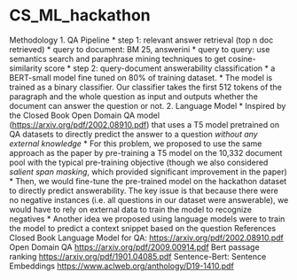 # CS_ML_hackathon
Methodology   1. QA Pipeline   * step 1: relevant answer retrieval (top n doc retrieved)     * query to document: BM 25, answerini     * query to query: use semantics search and paraphrase mining techniques to get cosine-similarity score  * step 2: query-document answerability classification     * a BERT-small model fine tuned on 80% of training dataset.      * The model is trained as a binary classifier. Our classifier takes the first 512 tokens of the paragraph and the whole question as input and outputs whether the document can answer the question or not.  2. Language Model  * Inspired by the Closed Book Open Domain QA model (https://arxiv.org/pdf/2002.08910.pdf) that uses a T5 model pretrained on QA datasets to directly predict the answer to a question *without any external knowledge* * For this problem, we proposed to use the same approach as the paper by pre-training a T5 model on the 10,332 document pool with the typical pre-training objective (though we also considered *salient span masking*, which provided significant improvement in the paper) * Then, we would fine-tune the pre-trained model on the hackathon dataset to directly predict answerability. The key issue is that because there were no negative instances (i.e. all questions in our dataset were answerable), we would have to rely on external data to train the model to recognize negatives * Another idea we proposed using language models were to train the model to predict a context snippet based on the question    References  Closed Book Language Model for QA: https://arxiv.org/pdf/2002.08910.pdf Open Domain QA  https://arxiv.org/pdf/2009.00914.pdf Bert passage ranking https://arxiv.org/pdf/1901.04085.pdf Sentence-Bert: Sentence Embeddings https://www.aclweb.org/anthology/D19-1410.pdf
